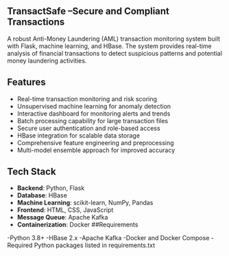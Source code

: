 
## TransactSafe –Secure and Compliant Transactions
A robust Anti-Money Laundering (AML) transaction monitoring system built with Flask, machine learning, and HBase. The system provides real-time analysis of financial transactions to detect suspicious patterns and potential money laundering activities.

## Features
- Real-time transaction monitoring and risk scoring
- Unsupervised machine learning for anomaly detection
- Interactive dashboard for monitoring alerts and trends
- Batch processing capability for large transaction files
- Secure user authentication and role-based access
- HBase integration for scalable data storage
- Comprehensive feature engineering and preprocessing
- Multi-model ensemble approach for improved accuracy

## Tech Stack
- **Backend**: Python, Flask
- **Database**: HBase
- **Machine Learning**: scikit-learn, NumPy, Pandas
- **Frontend**: HTML, CSS, JavaScript
- **Message Queue**: Apache Kafka
- **Containerization**: Docker
##Requirements

-Python 3.8+
-HBase 2.x
-Apache Kafka
-Docker and Docker Compose
-Required Python packages listed in requirements.txt
